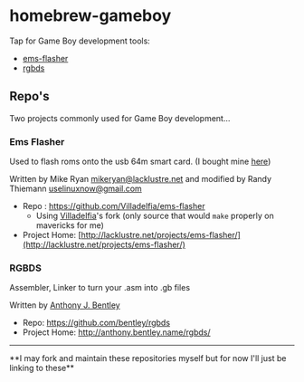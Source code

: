 homebrew-gameboy
================

Tap for Game Boy development tools:
 - [ems-flasher](http://lacklustre.net/projects/ems-flasher/)
 - [rgbds](http://anthony.bentley.name/rgbds/)


## Repo's

Two projects commonly used for Game Boy development...

### Ems Flasher

Used to flash roms onto the usb 64m smart card. (I bought mine [here](http://store.kitsch-bent.com/product/usb-64m-smart-card))

Written by Mike Ryan mikeryan@lacklustre.net and modified by Randy Thiemann uselinuxnow@gmail.com
 - Repo : https://github.com/Villadelfia/ems-flasher
   - Using [Villadelfia](https://github.com/Villadelfia)'s fork (only source that would `make` properly on mavericks for me)
 - Project Home: [http://lacklustre.net/projects/ems-flasher/](http://lacklustre.net/projects/ems-flasher/)


### RGBDS

Assembler, Linker to turn your .asm into .gb files

Written by [Anthony J. Bentley](http://anthony.bentley.name/)
 - Repo: https://github.com/bentley/rgbds
 - Project Home: http://anthony.bentley.name/rgbds/
  
  
  
<hr>
**I may fork and maintain these repositories myself but for now I'll just be linking to these**
